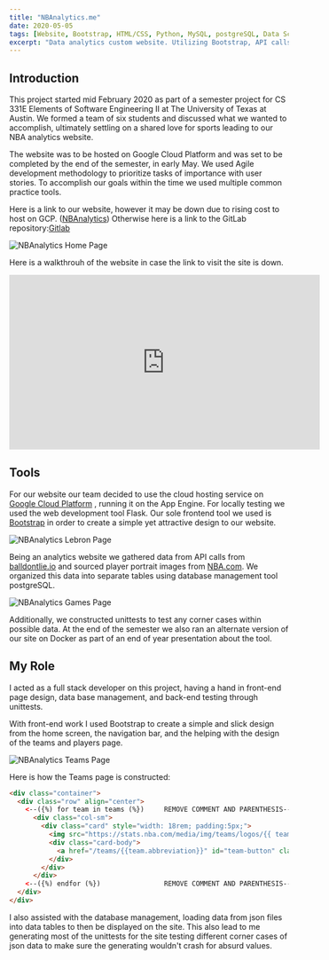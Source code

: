 ```yaml
---
title: "NBAnalytics.me"
date: 2020-05-05
tags: [Website, Bootstrap, HTML/CSS, Python, MySQL, postgreSQL, Data Science, Databases, API, Google Cloud Platform, Flask]
excerpt: "Data analytics custom website. Utilizing Bootstrap, API calls and postgreSQL to construct data tables of different statistics in the NBA."
---
```

## Introduction
This project started mid February 2020 as part of a semester project for CS 331E
Elements of Software Engineering II at The University of Texas at Austin. We formed
a team of six students and discussed what we wanted to accomplish, ultimately settling
on a shared love for sports leading to our NBA analytics website.

The website was to be hosted on Google Cloud Platform and was set to be completed
by the end of the semester, in early May. We used Agile development methodology to
prioritize tasks of importance with user stories. To accomplish our goals within
the time we used multiple common practice tools.

Here is a link to our website, however it may be down due to rising cost to host
on GCP. ([NBAnalytics](http://nbanalytics.me/)) Otherwise here is a link to the
GitLab repository:[Gitlab](https://gitlab.com/Basilio0505/cs331e-group-project)

<img src="{{ site.url }}{{ site.baseurl }}/assets/images/nbanalytics/NBAnalytics_Home.jpg" alt="NBAnalytics Home Page">

Here is a walkthrouh of the website in case the link to visit the site is down.
<iframe width="560" height="315" src="https://www.youtube.com/embed/_yge5TOVouo" frameborder="0" allowfullscreen></iframe>

## Tools
For our website our team decided to use the cloud hosting service on [Google Cloud Platform](https://cloud.google.com/)
, running it on the App Engine. For locally testing we used the web development tool
Flask. Our sole frontend tool we used is [Bootstrap](https://getbootstrap.com/) in
order to create a simple yet attractive design to our website.

<img src="{{ site.url }}{{ site.baseurl }}/assets/images/nbanalytics/NBAnalytics_Lebron.jpg" alt="NBAnalytics Lebron Page">

Being an analytics website we gathered data from API calls from [balldontlie.io](https://www.balldontlie.io/#introduction)
and sourced player portrait images from [NBA.com](https://www.nba.com/players). We
organized this data into separate tables using database management tool postgreSQL.

<img src="{{ site.url }}{{site.baseurl}}/assets/images/nbanalytics/NBAnalytics_Games.jpg" alt="NBAnalytics Games Page">

Additionally, we constructed unittests to test any corner cases within possible data.
At the end of the semester we also ran an alternate version of our site on Docker
as part of an end of year presentation about the tool.

## My Role
I acted as a full stack developer on this project, having a hand in front-end page
design, data base management, and back-end testing through unittests.

With front-end work I used Bootstrap to create a simple and slick design from the
home screen, the navigation bar, and the helping with the design of the teams and
players page.

<img src="{{ site.url }}{{site.baseurl}}/assets/images/nbanalytics/NBAnalytics_Teams.jpg" alt="NBAnalytics Teams Page">

Here is how the Teams page is constructed:
```html
<div class="container">
  <div class="row" align="center">
    <--({%) for team in teams (%})     REMOVE COMMENT AND PARENTHESIS-->
      <div class="col-sm">
        <div class="card" style="width: 18rem; padding:5px;">
          <img src="https://stats.nba.com/media/img/teams/logos/{{ team.abbreviation }}_logo.svg" alt="logo" class="card-img-top">
          <div class="card-body">
            <a href="/teams/{{team.abbreviation}}" id="team-button" class="btn btn-primary team-link">{{team.teamName}}</a>
          </div>
        </div>
      </div>
    <--({%) endfor (%})                REMOVE COMMENT AND PARENTHESIS-->
  </div>
</div>
```

I also assisted with the database management, loading data from json files into data
tables to then be displayed on the site. This also lead to me generating most of the
unittests for the site testing different corner cases of json data to make sure the
generating wouldn't crash for absurd values.
